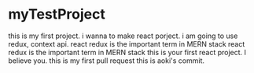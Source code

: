 # myTestProject
this is my first project.
i wanna to make react porject.
i am going to use redux, context api.
react redux is the important term in MERN stack
react redux is the important term in MERN stack
this is your first react project.
I believe you.
this is my first pull request
this is aoki's commit.
